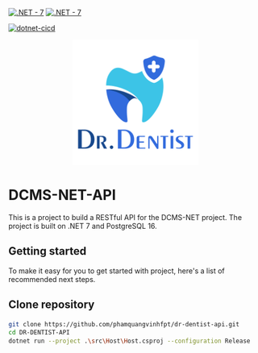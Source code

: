 [![.NET - 7](https://img.shields.io/badge/.NET-7-blue?logo=dotnet)](https://dotnet.microsoft.com/en-us/download/dotnet/7.0) [![.NET - 7](https://img.shields.io/badge/PG-16-blue?logo=postgresql)](https://dotnet.microsoft.com/en-us/download/dotnet/7.0)

[![dotnet-cicd](https://github.com/phamquangvinhfpt/dr-dentist-api/actions/workflows/dotnet.yml/badge.svg)](https://github.com/phamquangvinhfpt/dr-dentist-api/actions/workflows/dotnet.yml)

<p align="center">
  <a href="#" target="_blank">
    <img alt="DCMS Logo" width="250" src="./public/1.png">
  </a>
</p>

# DCMS-NET-API

This is a project to build a RESTful API for the DCMS-NET project. The project is built on .NET 7 and PostgreSQL 16.

## Getting started

To make it easy for you to get started with project, here's a list of recommended next steps.

## Clone repository

``` bash
git clone https://github.com/phamquangvinhfpt/dr-dentist-api.git
cd DR-DENTIST-API
dotnet run --project .\src\Host\Host.csproj --configuration Release
```
